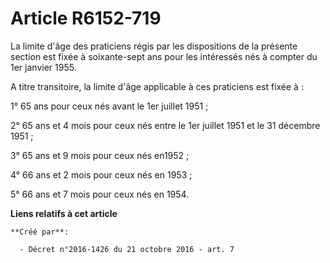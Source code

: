# Article R6152-719

La limite d'âge des praticiens régis par les dispositions de la présente section est fixée à soixante-sept ans pour les
intéressés nés à compter du 1er janvier 1955. 

A titre transitoire, la limite d'âge applicable à ces praticiens est fixée à : 

1° 65 ans pour ceux nés avant le 1er juillet 1951 ; 

2° 65 ans et 4 mois pour ceux nés entre le 1er juillet 1951 et le 31 décembre 1951 ; 

3° 65 ans et 9 mois pour ceux nés en1952 ; 

4° 66 ans et 2 mois pour ceux nés en 1953 ; 

5° 66 ans et 7 mois pour ceux nés en 1954.

**Liens relatifs à cet article**

	**Créé par**:

	  - Décret n°2016-1426 du 21 octobre 2016 - art. 7
